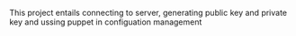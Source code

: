 This project entails  connecting to server, generating public key and private key and ussing puppet in configuation management
